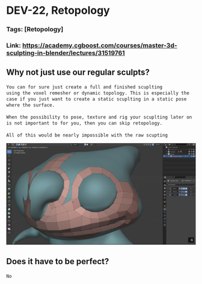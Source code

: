 # DEV-22, Retopology
### Tags: [Retopology]
### Link: <https://academy.cgboost.com/courses/master-3d-sculpting-in-blender/lectures/31519761>

## Why not just use our regular sculpts?

    You can for sure just create a full and finished scuplting
    using the voxel remesher or dynamic topology. This is especially the case if you just want to create a static scuplting in a static pose where the surface.

    When the possibility to pose, texture and rig your scuplting later on is not important to for you, then you can skip retopology.

    All of this would be nearly impossible with the raw scupting

![](../images/DEV-22/DEV-22-A1.png)

## Does it have to be perfect?
    No





